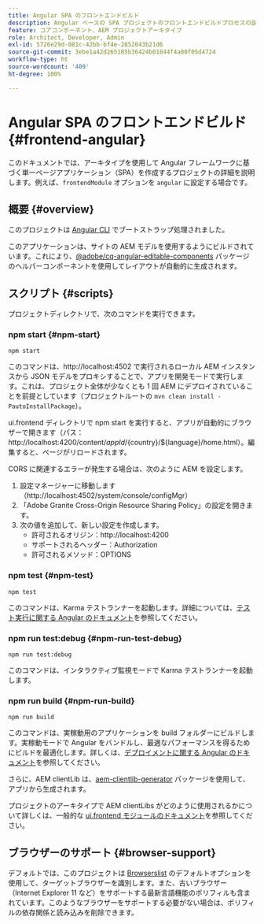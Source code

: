 ```yaml
---
title: Angular SPA のフロントエンドビルド
description: Angular ベースの SPA プロジェクトのフロントエンドビルドプロセスの説明
feature: コアコンポーネント、AEM プロジェクトアーキタイプ
role: Architect, Developer, Admin
exl-id: 5726e29d-081c-42bb-bf4e-2852043b21d6
source-git-commit: 3ebe1a42d265185b36424b01844f4a00f05d4724
workflow-type: ht
source-wordcount: '409'
ht-degree: 100%

---
```


# Angular SPA のフロントエンドビルド {#frontend-angular}

このドキュメントでは、アーキタイプを使用して Angular フレームワークに基づく単一ページアプリケーション（SPA）を作成するプロジェクトの詳細を説明します。例えば、`frontendModule` オプションを `angular` に設定する場合です。

## 概要 {#overview}

このプロジェクトは [Angular CLI](https://github.com/angular/angular-cli) でブートストラップ処理されました。

このアプリケーションは、サイトの AEM モデルを使用するようにビルドされています。これにより、[@adobe/cq-angular-editable-components](https://www.npmjs.com/package/@adobe/cq-angular-editable-components) パッケージのヘルパーコンポーネントを使用してレイアウトが自動的に生成されます。

## スクリプト {#scripts}

プロジェクトディレクトリで、次のコマンドを実行できます。

### npm start {#npm-start}

```
npm start
```

このコマンドは、http://localhost:4502 で実行されるローカル AEM インスタンスから JSON モデルをプロキシすることで、アプリを開発モードで実行します。これは、プロジェクト全体が少なくとも 1 回 AEM にデプロイされていることを前提としています（プロジェクトルートの `mvn clean install -PautoInstallPackage`）。

ui.frontend ディレクトリで npm start を実行すると、アプリが自動的にブラウザーで開きます（パス：http://localhost:4200/content/${appId}/${country}/${language}/home.html）。編集すると、ページがリロードされます。

CORS に関連するエラーが発生する場合は、次のように AEM を設定します。

1. 設定マネージャーに移動します（http://localhost:4502/system/console/configMgr）
1. 「Adobe Granite Cross-Origin Resource Sharing Policy」の設定を開きます。
1. 次の値を追加して、新しい設定を作成します。
   * 許可されるオリジン：http://localhost:4200
   * サポートされるヘッダー：Authorization
   * 許可されるメソッド：OPTIONS

### npm test {#npm-test}

```shell
npm test
```

このコマンドは、Karma テストランナーを起動します。詳細については、[テスト実行に関する Angular のドキュメント](https://angular.io/guide/testing)を参照してください。

### npm run test:debug {#npm-run-test-debug}

```shell
npm run test:debug
```

このコマンドは、インタラクティブ監視モードで Karma テストランナーを起動します。

### npm run build {#npm-run-build}

```shell
npm run build
```

このコマンドは、実稼動用のアプリケーションを build フォルダーにビルドします。実稼動モードで Angular をバンドルし、最適なパフォーマンスを得るためにビルドを最適化します。詳しくは、[デプロイメントに関する Angular のドキュメント](https://angular.io/guide/deployment)を参照してください。

さらに、AEM clientLib は、[aem-clientlib-generator](https://github.com/wcm-io-frontend/aem-clientlib-generator) パッケージを使用して、アプリから生成されます。

プロジェクトのアーキタイプで AEM clientLibs がどのように使用されるかについて詳しくは、一般的な [ui.frontend モジュールのドキュメント](uifrontend.md#clientlibs)を参照してください。

## ブラウザーのサポート {#browser-support}

デフォルトでは、このプロジェクトは [Browserslist](https://github.com/browserslist/browserslist) のデフォルトオプションを使用して、ターゲットブラウザーを識別します。また、古いブラウザー（Internet Explorer 11 など）をサポートする最新言語機能のポリフィルも含まれています。このようなブラウザーをサポートする必要がない場合は、ポリフィルの依存関係と読み込みを削除できます。
